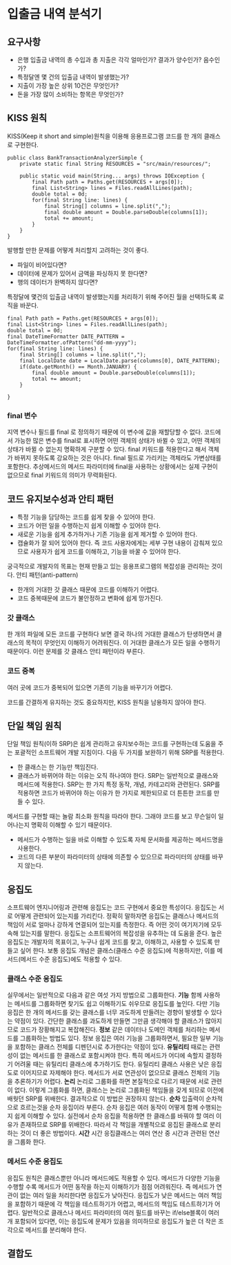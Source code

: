 # 입출금 내역 분석기
## 요구사항
- 은행 입출금 내역의 총 수입과 총 지출은 각각 얼마인가? 결과가 양수인가? 음수인가?
- 특정달엔 몇 건의 입출금 내역이 발생했는가?
- 지출이 가장 높은 상위 10건은 무엇인가?
- 돈을 가장 많이 소비하는 항목은 무엇인가?

## KISS 원칙
KISS(Keep it short and simple)원칙을 이용해 응용프로그램 코드를 한 개의 클래스로 구현한다.

```
public class BankTransactionAnalyzerSimple {
    private static final String RESOURCES = "src/main/resources/";

    public static void main(String... args) throws IOException {
        final Path path = Paths.get(RESOURCES + args[0]);
        final List<String> lines = Files.readAllLines(path);
        double total = 0d;
        for(final String line: lines) {
            final String[] columns = line.split(",");
            final double amount = Double.parseDouble(columns[1]);
            total += amount;
        }
    }
}
```
발행할 만한 문제를 어떻게 처리할지 고려하는 것이 좋다.
- 파일이 비어있다면?
- 데이터에 문제가 있어서 금액을 파싱하지 못 한다면?
- 행의 데이터가 완벽하지 않다면?

특정달에 몇건의 입출금 내역이 발생했는지를 처리하기 위해 주어진 월을 선택하도록 로직을 바꾼다.

```
final Path path = Paths.get(RESOURCES + args[0]);
final List<String> lines = Files.readAllLines(path);
double total = 0d;
final DateTimeFormatter DATE_PATTERN = DateTimeFormatter.ofPattern("dd-mm-yyyy");
for(final String line: lines) {
    final String[] columns = line.split(",");
    final LocalDate date = LocalDate.parse(columns[0], DATE_PATTERN);
    if(date.getMonth() == Month.JANUARY) {
        final double amount = Double.parseDouble(columns[1]);
        total += amount;
    }
    
}
```

### final 변수
지역 변수나 필드를 final 로 정의하기 때문에 이 변수에 값을 재할당할 수 없다.
코드에서 가능한 많은 변수를 final로 표시하면 어떤 객체의 상태가 바뀔 수 있고, 어떤 객체의 상태가 바뀔 수 없는지 명확하게 구분할 수 있다.
final 키워드를 적용한다고 해서 객체가 바뀌지 못하도록 강요하는 것은 아니다. final 필드로 가리키는 객체라도 가변상태를 포함한다.
추상메서드의 메서드 파라미터에 final을 사용하는 상황에서는 실제 구현이 없으므로 final 키워드의 의미가 무력화된다.

## 코드 유지보수성과 안티 패턴
- 특정 기능을 담당하는 코드를 쉽게 찾을 수 있어야 한다.
- 코드가 어떤 일을 수행하는지 쉽게 이해할 수 있어야 한다.
- 새로운 기능을 쉽게 추가하거나 기존 기능을 쉽게 제거할 수 있어야 한다.
- 캡슐화가 잘 되어 있어야 한다. 즉 코드 사용자에게는 세부 구현 내용이 감춰져 있으므로 사용자가 쉽게 코드를 이해하고, 기능을 바꿀 수 있어야 한다.

궁극적으로 개발자의 목표는 현재 만들고 있는 응용프로그램의 복잡성을 관리하는 것이다. 
안티 패턴(anti-pattern)
- 한개의 거대한 갓 클래스 때문에 코드를 이해하기 어렵다.
- 코드 중복때문에 코드가 불안정하고 변화에 쉽게 망가진다.

### 갓 클래스
한 개의 파일에 모든 코드를 구현하다 보면 결국 하나의 거대한 클래스가 탄생하면서 클래스의 목적이 무엇인지 이해하기 어려워진다. 이 거대한 클래스가 모든 일을 수행하기 때문이다.
이런 문제를 갓 클래스 안티 패턴이라 부른다.

### 코드 중복
여러 곳에 코드가 중복되어 있으면 기존의 기능을 바꾸기가 어렵다.

코드를 간결하게 유지하는 것도 중요하지만, KISS 원칙을 남용하지 않아야 한다.

## 단일 책임 원칙
단일 책임 원칙(이하 SRP)은 쉽게 관리하고 유지보수하는 코드를 구현하는데 도움을 주는 포괄적인 소프트웨어 개발 지침이다.
다음 두 가지를 보완하기 위해 SRP를 적용한다.
- 한 클래스는 한 기능만 책임진다.
- 클래스가 바뀌어야 하는 이유는 오직 하나여야 한다.
SRP는 일반적으로 클래스와 메서드에 적용한다. SRP는 한 가지 특정 동작, 개념, 카테고리와 관련된다. SRP를 적용하면 코드가 바뀌어야 하는 이유가 한 가지로 제한되므로 더 튼튼한 코드를 만들 수 있다.

메서드를 구현할 때는 놀람 최소화 원칙을 따라야 한다. 그래야 코드를 보고 무슨일이 일어나는지 명확히 이해할 수 있기 때문이다.
- 메서드가 수행하는 일을 바로 이해할 수 있도록 자체 문서화를 제공하는 메서드명을 사용한다.
- 코드의 다른 부분이 파라미터의 상태에 의존할 수 있으므로 파라미터의 상태를 바꾸지 않는다.

## 응집도
소프트웨어 엔지니어링과 관련해 응집도는 코드 구현에서 중요한 특성이다.
응집도는 서로 어떻게 관련되어 있는지를 가리킨다. 정확히 말하자면 응집도는 클래스나 메서드의 책임이 서로 얼마나 강하게 연결되어 있는지를 측정한다. 즉 어떤 것이 여기저기에 모두 속해 있는지를 말한다. 응집도는 소프트웨어의 복잡성을 유추하는 데 도움을 준다. 높은 응집도는 개발자의 목표이고, 누구나 쉽게 코드를 찾고, 이해하고, 사용할 수 있도록 만들고 싶어 한다.
보통 응집도 개념은 클래스(클래스 수준 응집도)에 적용하지만, 이를 메서드(메서드 수준 응집도)에도 적용할 수 있다.

### 클래스 수준 응집도
실무에서는 일반적으로 다음과 같은 여섯 가지 방법으로 그룹화한다.
**기능**
함께 사용하는 메서드를 그룹화하면 찾기도 쉽고 이해하기도 쉬우므로 응집도를 높인다. 다만 기능 응집은 한 개의 메서드를 갖는 클래스를 너무 과도하게 만들려는 경향이 발생할 수 있다는 약점이 있다. 간단한 클래스를 과도하게 만들면 그만큼 생각해야 할 클래스가 많아지므로 코드가 장황해지고 복잡해진다.
**정보**
같은 데이터나 도메인 객체를 처리하는 메서드를 그룹화하는 방법도 있다. 정보 응집은 여러 기능을 그룹화하면서, 필요한 일부 기능을 포함하는 클래스 전체를 디펜던시로 추가한다는 약점이 있다.
**유틸리티**
때로는 관련성이 없는 메서드를 한 클래스로 포함시켜야 한다. 특히 메서드가 어디에 속할지 결정하기 어려울 때는 유틸리티 클래스에 추가하기도 한다.
유틸리티 클래스 사용은 낮은 응집도로 이어지므로 자제해야 한다. 메서드가 서로 연관성이 없으므로 클래스 전체의 기능을 추론하기가 어렵다. 
**논리**
논리로 그룹화를 하면 본질적으로 다르기 때문에 서로 관련이 없다. 이렇게 그룹화를 하면, 클래스는 논리로 그룹화된 책임들을 갖게 되므로 이전에 배웟던 SRP를 위배한다. 결과적으로 이 방법은 권장하지 않는다.
**순차**
입출력이 순차적으로 흐르는것을 순차 응집이라 부른다. 순차 응집은 여러 동작이 어떻게 함께 수행되는지 쉽게 이해할 수 있다. 실전에서 순차 응집을 적용하면 한 클래스를 바꿔야 할 여러 이유가 존재하므로 SRP를 위배한다. 따라서 각 책임을 개별적으로 응집된 클래스로 분리하는 것이 더 좋은 방법이다.
**시간**
시간 응집클래스는 여러 연산 중 시간과 관련된 연산을 그룹화 한다.

### 메서드 수준 응집도
응집도 원칙은 클래스뿐만 아니라 메서드에도 적용할 수 있다. 메서드가 다양한 기능을 수행할 수록 메서드가 어떤 동작을 하는지 이해하기가 점점 어려워진다. 즉 메서드가 연관이 없는 여러 일을 처리한다면 응집도가 낮아진다. 응집도가 낮은 메서드는 여러 책임을 포함하기 때문에 각 책임을 테스트하기가 어렵고, 메서드의 책임도 테스트하기가 어렵다. 일반적으로 클래스나 메서드 파라미터의 여러 필드를 바꾸는 if/else블록이 여러 개 포함되어 있다면, 이는 응집도에 문제가 있음을 의미하므로 응집도가 높은 더 작은 조각으로 메서드를 분리해야 한다.

## 결합도
